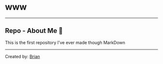 # www
--- 
##  Repo - About Me 🥸

This is the first repository I've ever made though MarkDown

---
Created by: [Brian](https://latareadeingles.com)


